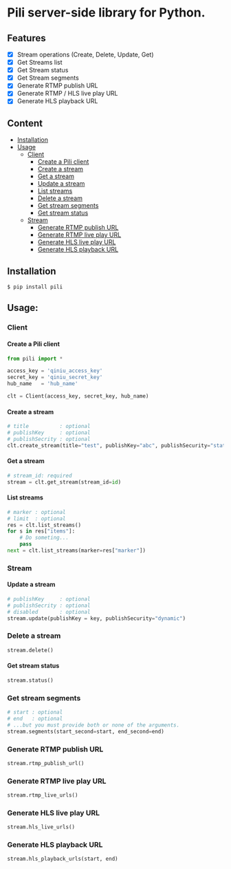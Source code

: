 # Pili server-side library for Python.

## Features

- [x] Stream operations (Create, Delete, Update, Get)
- [x] Get Streams list
- [x] Get Stream status
- [x] Get Stream segments
- [x] Generate RTMP publish URL
- [x] Generate RTMP / HLS live play URL
- [x] Generate HLS playback URL

## Content

- [Installation](#Installation)
- [Usage](#Usage)
    - [Client](#Client)
        - [Create a Pili client](#Create-a-Pili-client)
        - [Create a stream](#Create-a-stream)
        - [Get a stream](#Get-a-stream)
        - [Update a stream](#Update-a-stream)
        - [List streams](#List-streams)
        - [Delete a stream](#Delete-a-stream)
        - [Get stream segments](#Get-stream-segments)
        - [Get stream status](#Get-stream-status)
    - [Stream](#Stream)
        - [Generate RTMP publish URL](#Generate-RTMP-publish-URL)
        - [Generate RTMP live play URL](#Generate-RTMP-live-play-URL)
        - [Generate HLS live play URL](#Generate-HLS-live-play-URL)
        - [Generate HLS playback URL](#Generate-HLS-playback-URL)

## Installation

```
$ pip install pili
```

## Usage:

### Client

#### Create a Pili client

```python
from pili import *

access_key = 'qiniu_access_key' 
secret_key = 'qiniu_secret_key'
hub_name   = 'hub_name'

clt = Client(access_key, secret_key, hub_name)
```

#### Create a stream

```python
# title          : optional
# publishKey     : optional
# publishSecrity : optional
clt.create_stream(title="test", publishKey="abc", publishSecurity="static")
```

#### Get a stream

```python
# stream_id: required
stream = clt.get_stream(stream_id=id)
```

#### List streams
```python
# marker : optional
# limit  : optional
res = clt.list_streams()
for s in res["items"]:
    # Do someting...
    pass
next = clt.list_streams(marker=res["marker"])
```

### Stream

#### Update a stream
```python
# publishKey     : optional
# publishSecrity : optional
# disabled       : optional
stream.update(publishKey = key, publishSecurity="dynamic")
```

### Delete a stream
```python
stream.delete()
```

#### Get stream status
```python
stream.status()
```

### Get stream segments
```python
# start : optional
# end   : optional
# ...but you must provide both or none of the arguments.
stream.segments(start_second=start, end_second=end)
```

### Generate RTMP publish URL
```python
stream.rtmp_publish_url()
```

### Generate RTMP live play URL
```python
stream.rtmp_live_urls()
```

### Generate HLS live play URL
```python
stream.hls_live_urls()
```
    
### Generate HLS playback URL

```python
stream.hls_playback_urls(start, end)
```

